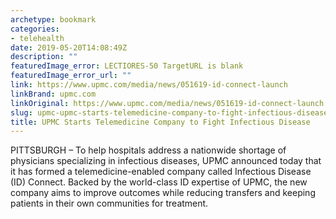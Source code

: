 ```yaml
---
archetype: bookmark
categories:
- telehealth
date: 2019-05-20T14:08:49Z
description: ""
featuredImage_error: LECTIORES-50 TargetURL is blank
featuredImage_error_url: ""
link: https://www.upmc.com/media/news/051619-id-connect-launch
linkBrand: upmc.com
linkOriginal: https://www.upmc.com/media/news/051619-id-connect-launch
slug: upmc-upmc-starts-telemedicine-company-to-fight-infectious-disease
title: UPMC Starts Telemedicine Company to Fight Infectious Disease
---
```

PITTSBURGH – To help hospitals address a nationwide shortage of physicians specializing in infectious diseases, UPMC announced today that it has formed a telemedicine-enabled company called Infectious Disease (ID) Connect. Backed by the world-class ID expertise of UPMC, the new company aims to improve outcomes while reducing transfers and keeping patients in their own communities for treatment.
